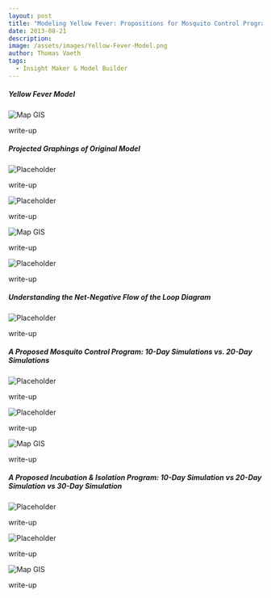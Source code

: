 ```yaml
---
layout: post
title: "Modeling Yellow Fever: Propositions for Mosquito Control Program vs. Isolation & Incubation Program"
date: 2013-08-21
description: 
image: /assets/images/Yellow-Fever-Model.png
author: Thomas Vaeth
tags: 
  - Insight Maker & Model Builder
---
```


##### Yellow Fever Model

![Map GIS](/assets/images/Yellow-Fever-Model.png)

write-up

##### Projected Graphings of Original Model

![Placeholder](/assets/images/Cummulative-Deaths-vs-Infectious-Mosquito.png)

write-up

![Placeholder](/assets/images/Sick-People-Simulation.png)

write-up

![Map GIS](/assets/images/Deaths-Over-Time.png)

write-up

![Placeholder](/assets/images/Vulnerable-People.png)

write-up

##### Understanding the Net-Negative Flow of the Loop Diagram

![Placeholder](/assets/images/Net-Neg-Flow-Loop-Diagram.png)

write-up

##### A Proposed Mosquito Control Program: 10-Day Simulations vs. 20-Day Simulations

![Placeholder](/assets/images/larvacide.png)

write-up

![Placeholder](/assets/images/10-Day-Sim-Mosquito-Program.png)

write-up

![Map GIS](/assets/images/20-Day-Sim-Mosquito-Program.png)

write-up

##### A Proposed Incubation & Isolation Program: 10-Day Simulation vs 20-Day Simulation vs 30-Day Simulation

![Placeholder](/assets/images/isolated-model.png)

write-up

![Placeholder](/assets/images/10-Day-Isolation.png)

write-up

![Map GIS](/assets/images/20-Day-vs-30-Day-Isolation.png)

write-up